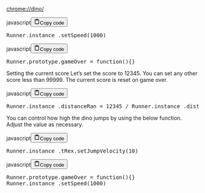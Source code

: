 <p><a href="chrome://dino/">chrome://dino/</a></p>
<div class="code_element"><div class="lang_line"><text>javascript</text><button class="copy_code_button" onclick="CopyCode(this)"><svg style="width: 1.2em;height: 1.2em;" aria-hidden="true" xmlns="http://www.w3.org/2000/svg" fill="none" viewBox="0 0 24 24"><path stroke="currentColor" stroke-linecap="round" stroke-linejoin="round" stroke-width="2" d="M15 4h3a1 1 0 0 1 1 1v15a1 1 0 0 1-1 1H6a1 1 0 0 1-1-1V5a1 1 0 0 1 1-1h3m0 3h6m-5-4v4h4V3h-4Z"/></svg><text class="unselectable">Copy code</text></button></div><div class="code language-javascript"><div class="highlight"><pre><span></span><span class="nx">Runner</span><span class="p">.</span><span class="nx">instance_</span><span class="p">.</span><span class="nx">setSpeed</span><span class="p">(</span><span class="mf">1000</span><span class="p">)</span>
</pre></div></div></div>
<div class="code_element"><div class="lang_line"><text>javascript</text><button class="copy_code_button" onclick="CopyCode(this)"><svg style="width: 1.2em;height: 1.2em;" aria-hidden="true" xmlns="http://www.w3.org/2000/svg" fill="none" viewBox="0 0 24 24"><path stroke="currentColor" stroke-linecap="round" stroke-linejoin="round" stroke-width="2" d="M15 4h3a1 1 0 0 1 1 1v15a1 1 0 0 1-1 1H6a1 1 0 0 1-1-1V5a1 1 0 0 1 1-1h3m0 3h6m-5-4v4h4V3h-4Z"/></svg><text class="unselectable">Copy code</text></button></div><div class="code language-javascript"><div class="highlight"><pre><span></span><span class="nx">Runner</span><span class="p">.</span><span class="nx">prototype</span><span class="p">.</span><span class="nx">gameOver</span><span class="w"> </span><span class="o">=</span><span class="w"> </span><span class="kd">function</span><span class="p">(){}</span>
</pre></div></div></div>

<p>Setting the current score
Let’s set the score to 12345. You can set any other score less than 99999. The current score is reset on game over.</p>
<div class="code_element"><div class="lang_line"><text>javascript</text><button class="copy_code_button" onclick="CopyCode(this)"><svg style="width: 1.2em;height: 1.2em;" aria-hidden="true" xmlns="http://www.w3.org/2000/svg" fill="none" viewBox="0 0 24 24"><path stroke="currentColor" stroke-linecap="round" stroke-linejoin="round" stroke-width="2" d="M15 4h3a1 1 0 0 1 1 1v15a1 1 0 0 1-1 1H6a1 1 0 0 1-1-1V5a1 1 0 0 1 1-1h3m0 3h6m-5-4v4h4V3h-4Z"/></svg><text class="unselectable">Copy code</text></button></div><div class="code language-javascript"><div class="highlight"><pre><span></span><span class="nx">Runner</span><span class="p">.</span><span class="nx">instance_</span><span class="p">.</span><span class="nx">distanceRan</span><span class="w"> </span><span class="o">=</span><span class="w"> </span><span class="mf">12345</span><span class="w"> </span><span class="o">/</span><span class="w"> </span><span class="nx">Runner</span><span class="p">.</span><span class="nx">instance_</span><span class="p">.</span><span class="nx">distanceMeter</span><span class="p">.</span><span class="nx">config</span><span class="p">.</span><span class="nx">COEFFICIENT</span>
</pre></div></div></div>

<p>You can control how high the dino jumps by using the below function. Adjust the value as necessary.</p>
<div class="code_element"><div class="lang_line"><text>javascript</text><button class="copy_code_button" onclick="CopyCode(this)"><svg style="width: 1.2em;height: 1.2em;" aria-hidden="true" xmlns="http://www.w3.org/2000/svg" fill="none" viewBox="0 0 24 24"><path stroke="currentColor" stroke-linecap="round" stroke-linejoin="round" stroke-width="2" d="M15 4h3a1 1 0 0 1 1 1v15a1 1 0 0 1-1 1H6a1 1 0 0 1-1-1V5a1 1 0 0 1 1-1h3m0 3h6m-5-4v4h4V3h-4Z"/></svg><text class="unselectable">Copy code</text></button></div><div class="code language-javascript"><div class="highlight"><pre><span></span><span class="nx">Runner</span><span class="p">.</span><span class="nx">instance_</span><span class="p">.</span><span class="nx">tRex</span><span class="p">.</span><span class="nx">setJumpVelocity</span><span class="p">(</span><span class="mf">10</span><span class="p">)</span>
</pre></div></div></div>

<div class="code_element"><div class="lang_line"><text>javascript</text><button class="copy_code_button" onclick="CopyCode(this)"><svg style="width: 1.2em;height: 1.2em;" aria-hidden="true" xmlns="http://www.w3.org/2000/svg" fill="none" viewBox="0 0 24 24"><path stroke="currentColor" stroke-linecap="round" stroke-linejoin="round" stroke-width="2" d="M15 4h3a1 1 0 0 1 1 1v15a1 1 0 0 1-1 1H6a1 1 0 0 1-1-1V5a1 1 0 0 1 1-1h3m0 3h6m-5-4v4h4V3h-4Z"/></svg><text class="unselectable">Copy code</text></button></div><div class="code language-javascript"><div class="highlight"><pre><span></span><span class="nx">Runner</span><span class="p">.</span><span class="nx">prototype</span><span class="p">.</span><span class="nx">gameOver</span><span class="w"> </span><span class="o">=</span><span class="w"> </span><span class="kd">function</span><span class="p">(){}</span>
<span class="nx">Runner</span><span class="p">.</span><span class="nx">instance_</span><span class="p">.</span><span class="nx">setSpeed</span><span class="p">(</span><span class="mf">1000</span><span class="p">)</span>
</pre></div></div></div>